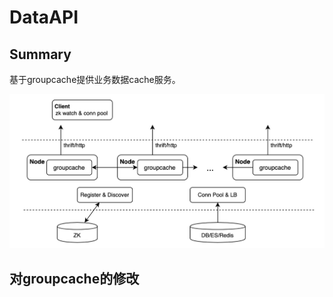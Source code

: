 # DataAPI

## Summary

基于groupcache提供业务数据cache服务。

![illustrate pedt-scala](https://github.com/cyber4ron/notes/blob/master/images/data_api_archt.jpg)

## 对groupcache的修改






